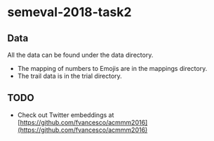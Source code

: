 # semeval-2018-task2

## Data

All the data can be found under the data directory.
- The mapping of numbers to Emojis are in the mappings directory.
- The trail data is in the trial directory.

## TODO
- Check out Twitter embeddings at [https://github.com/fvancesco/acmmm2016](https://github.com/fvancesco/acmmm2016)
